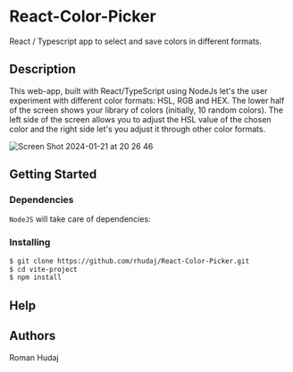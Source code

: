 # React-Color-Picker
React / Typescript app to select and save colors in different formats. 

## Description

This web-app, built with React/TypeScript using NodeJs let's the user experiment with different color formats: HSL, RGB and HEX. The lower half of the screen shows your library of colors (initially, 10 random colors). The left side of the screen allows you to adjust the HSL value of the chosen color and the right side let's you adjust it through other color formats. 

![Screen Shot 2024-01-21 at 20 26 46](https://github.com/rhudaj/React-Color-Picker/assets/59272716/998d68e3-bbe7-4de9-b5bc-af301ffee0d9)

## Getting Started

### Dependencies

```NodeJS``` will take care of dependencies: 


### Installing


```bash 
$ git clone https://github.com/rhudaj/React-Color-Picker.git
$ cd vite-project
$ npm install
```

## Help

## Authors

Roman Hudaj
